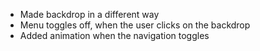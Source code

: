 - Made backdrop in a different way
- Menu toggles off, when the user clicks on the backdrop
- Added animation when the navigation toggles
